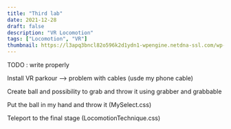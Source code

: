```yaml
---
title: "Third lab"
date: 2021-12-28
draft: false
description: "VR Locomotion"
tags: ["Locomotion", "VR"]
thumbnail: https://l3apq3bncl82o596k2d1ydn1-wpengine.netdna-ssl.com/wp-content/uploads/2019/06/KATloco_5.jpg
---
```


TODO : write properly

Install VR parkour --> problem with cables (usde my phone cable)

Create ball and possibility to grab and throw it using grabber and grabbable

Put the ball in my hand and throw it (MySelect.css)

Teleport to the final stage (LocomotionTechnique.css)


